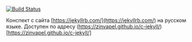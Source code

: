 [![Build Status](https://travis-ci.org/zinvapel/c-jekyll.svg?branch=master)](https://travis-ci.org/zinvapel/c-jekyll)

Конспект с сайта [https://jekyllrb.com/](https://jekyllrb.com/) на русском языке. Доступен по адресу (https://zinvapel.github.io/c-jekyll/)[https://zinvapel.github.io/c-jekyll/]
